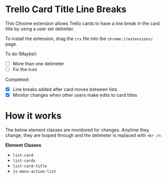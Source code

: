 # Trello Card Title Line Breaks
This Chrome extension allows Trello cards to have a line break in the card title by using a user set delimiter.

To install the extension, drag the `crx` file into the `chrome://extensions/` page.

To do (Maybe):
 - [ ] More than one delimeter
 - [ ] Fix the icon
 
Completed:
 - [x] Line breaks added after card moves between lists
 - [x] Monitor changes when other users make edits to card titles

# How it works

The below element classes are monitored for changes. Anytime they change, they are looped through and the delimeter is replaced with `<br />`.

**Element Classes**
* `list-card`
* `list-cards`
* `list-card-title`
* `js-menu-action-list`